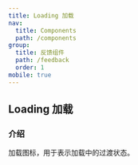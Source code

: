 ```yaml
---
title: Loading 加载
nav:
  title: Components
  path: /components
group:
  title: 反馈组件
  path: /feedback
  order: 1
mobile: true
---
```


## Loading 加载

### 介绍
加载图标，用于表示加载中的过渡状态。


<code src="./examples/index.tsx" />
